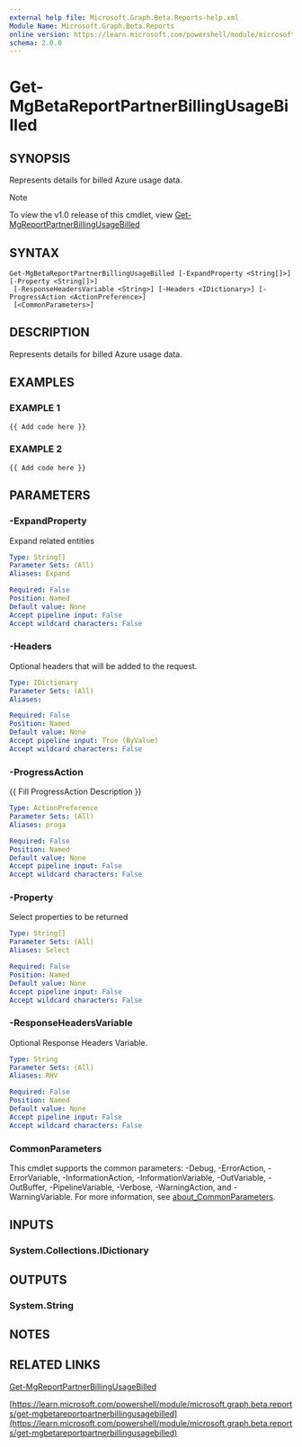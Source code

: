 ```yaml
---
external help file: Microsoft.Graph.Beta.Reports-help.xml
Module Name: Microsoft.Graph.Beta.Reports
online version: https://learn.microsoft.com/powershell/module/microsoft.graph.beta.reports/get-mgbetareportpartnerbillingusagebilled
schema: 2.0.0
---
```


# Get-MgBetaReportPartnerBillingUsageBilled

## SYNOPSIS
Represents details for billed Azure usage data.

> [!NOTE]
> To view the v1.0 release of this cmdlet, view [Get-MgReportPartnerBillingUsageBilled](/powershell/module/Microsoft.Graph.Reports/Get-MgReportPartnerBillingUsageBilled?view=graph-powershell-1.0)

## SYNTAX

```
Get-MgBetaReportPartnerBillingUsageBilled [-ExpandProperty <String[]>] [-Property <String[]>]
 [-ResponseHeadersVariable <String>] [-Headers <IDictionary>] [-ProgressAction <ActionPreference>]
 [<CommonParameters>]
```

## DESCRIPTION
Represents details for billed Azure usage data.

## EXAMPLES

### EXAMPLE 1
```
{{ Add code here }}
```

### EXAMPLE 2
```
{{ Add code here }}
```

## PARAMETERS

### -ExpandProperty
Expand related entities

```yaml
Type: String[]
Parameter Sets: (All)
Aliases: Expand

Required: False
Position: Named
Default value: None
Accept pipeline input: False
Accept wildcard characters: False
```

### -Headers
Optional headers that will be added to the request.

```yaml
Type: IDictionary
Parameter Sets: (All)
Aliases:

Required: False
Position: Named
Default value: None
Accept pipeline input: True (ByValue)
Accept wildcard characters: False
```

### -ProgressAction
{{ Fill ProgressAction Description }}

```yaml
Type: ActionPreference
Parameter Sets: (All)
Aliases: proga

Required: False
Position: Named
Default value: None
Accept pipeline input: False
Accept wildcard characters: False
```

### -Property
Select properties to be returned

```yaml
Type: String[]
Parameter Sets: (All)
Aliases: Select

Required: False
Position: Named
Default value: None
Accept pipeline input: False
Accept wildcard characters: False
```

### -ResponseHeadersVariable
Optional Response Headers Variable.

```yaml
Type: String
Parameter Sets: (All)
Aliases: RHV

Required: False
Position: Named
Default value: None
Accept pipeline input: False
Accept wildcard characters: False
```

### CommonParameters
This cmdlet supports the common parameters: -Debug, -ErrorAction, -ErrorVariable, -InformationAction, -InformationVariable, -OutVariable, -OutBuffer, -PipelineVariable, -Verbose, -WarningAction, and -WarningVariable. For more information, see [about_CommonParameters](http://go.microsoft.com/fwlink/?LinkID=113216).

## INPUTS

### System.Collections.IDictionary
## OUTPUTS

### System.String
## NOTES

## RELATED LINKS
[Get-MgReportPartnerBillingUsageBilled](/powershell/module/Microsoft.Graph.Reports/Get-MgReportPartnerBillingUsageBilled?view=graph-powershell-1.0)

[https://learn.microsoft.com/powershell/module/microsoft.graph.beta.reports/get-mgbetareportpartnerbillingusagebilled](https://learn.microsoft.com/powershell/module/microsoft.graph.beta.reports/get-mgbetareportpartnerbillingusagebilled)




